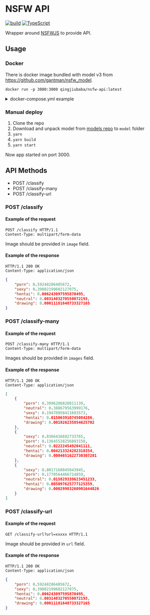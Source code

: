 # NSFW API

[![build](https://github.com/fjc0k/nsfw-api/actions/workflows/build.yml/badge.svg)](https://github.com/arnidan/nsfw-api/actions/workflows/build.yml)
[![TypeScript](https://img.shields.io/badge/%3C%2F%3E-TypeScript-%230074c1.svg)](https://www.typescriptlang.org/)

Wrapper around [NSFWJS](https://github.com/infinitered/nsfwjs) to provide API.

## Usage

### Docker

There is docker image bundled with model v3 from https://github.com/gantman/nsfw_model.

```
docker run -p 3000:3000 qingjiubaba/nsfw-api:latest
```

<details>
    <summary>docker-compose.yml example</summary>

```yaml
version: "3.9"

services:
  nsfw-api:
    image: "qingjiubaba/nsfw-api:latest"
    ports:
      - "3000:3000"
    restart: always
```

</details>

### Manual deploy

1. Clone the repo
2. Download and unpack model from [models repo](https://github.com/gantman/nsfw_model) to `model` folder
3. `yarn`
4. `yarn build`
5. `yarn start`

Now app started on port 3000.

## API Methods

- POST /classify
- POST /classify-many
- POST /classify-url

### POST /classify

#### Example of the request

```http request
POST /classify HTTP/1.1
Content-Type: multipart/form-data
```

Image should be provided in `image` field.

#### Example of the response

```
HTTP/1.1 200 OK
Content-Type: application/json
```
```json
{
    "porn": 0.59248286485672,
    "sexy": 0.39802199602127075,
    "hentai": 0.006243097595870495,
    "neutral": 0.0031403270550072193,
    "drawing": 0.00011181648733327165
}
```

### POST /classify-many

#### Example of the request

```http request
POST /classify-many HTTP/1.1
Content-Type: multipart/form-data
```

Images should be provided in `images` field.

#### Example of the response

```
HTTP/1.1 200 OK
Content-Type: application/json
```
```json
[
    {
        "porn": 0.3996206820011139,
        "neutral": 0.388679563999176,
        "sexy": 0.19470958411693573,
        "hentai": 0.015063910745084286,
        "drawing": 0.001926235854625702
    },
    {
        "sexy": 0.8366416692733765,
        "porn": 0.13645528256893158,
        "neutral": 0.0222245492041111,
        "hentai": 0.004213324282318354,
        "drawing": 0.0004651622730307281
    },
    {
        "sexy": 0.8017168045043945,
        "porn": 0.1770564466714859,
        "neutral": 0.015829339623451233,
        "hentai": 0.005097625777125359,
        "drawing": 0.00029983260901644826
    }
]
```

### POST /classify-url

#### Example of the request

```http request
GET /classify-url?url=xxxxx HTTP/1.1
```

Image should be provided in `url` field.

#### Example of the response

```
HTTP/1.1 200 OK
Content-Type: application/json
```
```json
{
    "porn": 0.59248286485672,
    "sexy": 0.39802199602127075,
    "hentai": 0.006243097595870495,
    "neutral": 0.0031403270550072193,
    "drawing": 0.00011181648733327165
}
```
